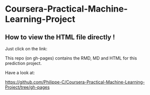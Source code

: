 # Coursera-Practical-Machine-Learning-Project

## How to view the HTML file **directly** !

Just click on the link:




This repo (on gh-pages) contains the RMD, MD and HTML for this prediction project.

Have a look at:

https://github.com/Philippe-C/Coursera-Practical-Machine-Learning-Project/tree/gh-pages


